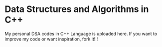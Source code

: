 # Data Structures and Algorithms in C++
My personal DSA codes in C++ Language is uploaded here.
If you want to improve my code or want inspiration, fork it!!!
